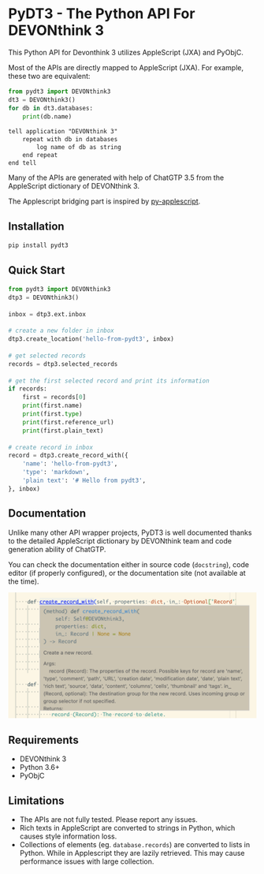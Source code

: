 # PyDT3 - The Python API For DEVONthink 3

This Python API for Devonthink 3 utilizes AppleScript (JXA) and PyObjC.

Most of the APIs are directly mapped to AppleScript (JXA).
For example, these two are equivalent:

```python
from pydt3 import DEVONthink3
dt3 = DEVONthink3()
for db in dt3.databases:
    print(db.name)
```

```applescript
tell application "DEVONthink 3"
    repeat with db in databases
        log name of db as string
    end repeat
end tell
```

Many of the APIs are generated with help of ChatGTP 3.5 from the AppleScript dictionary of DEVONthink 3.

The Applescript bridging part is inspired by [py-applescript](https://github.com/rdhyee/py-applescript).

## Installation

```bash
pip install pydt3
```

## Quick Start

```python
from pydt3 import DEVONthink3
dtp3 = DEVONthink3()

inbox = dtp3.ext.inbox

# create a new folder in inbox
dtp3.create_location('hello-from-pydt3', inbox)

# get selected records
records = dtp3.selected_records

# get the first selected record and print its information
if records:
    first = records[0]
    print(first.name)
    print(first.type)
    print(first.reference_url)
    print(first.plain_text)

# create record in inbox
record = dtp3.create_record_with({
    'name': 'hello-from-pydt3',
    'type': 'markdown',
    'plain text': '# Hello from pydt3',
}, inbox)
```

## Documentation

Unlike many other API wrapper projects, PyDT3 is well documented thanks to the detailed AppleScript dictionary by DEVONthink team and code generation ability of ChatGTP.

You can check the documentation either in source code (`docstring`), code editor (if properly configured), or the documentation site (not available at the time).

![documentation-in-editor](images/create_record_with_doc.png)

## Requirements

- DEVONthink 3
- Python 3.6+
- PyObjC

## Limitations

- The APIs are not fully tested. Please report any issues.
- Rich texts in AppleScript are converted to strings in Python, which causes style information loss.
- Collections of elements (eg. `database.records`) are converted to lists in Python. While in Applescript they are lazily retrieved. This may cause performance issues with large collection.
